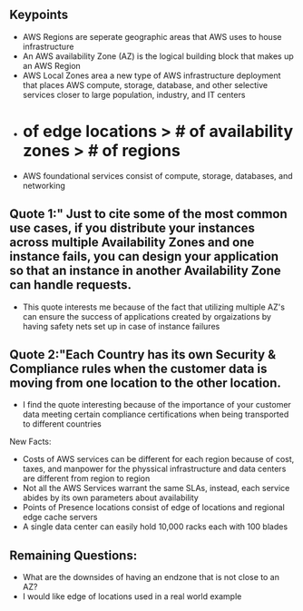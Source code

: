 ## Keypoints
  - AWS Regions are seperate geographic areas that AWS uses to house infrastructure
  - An AWS availability Zone (AZ) is the logical building block that makes up an AWS Region
  - AWS Local Zones area a new type of AWS infrastructure deployment that places AWS compute, storage, database, and other selective services closer to large population, industry, and IT centers
  - # of edge locations > # of availability zones > # of regions
  - AWS foundational services consist of compute, storage, databases, and networking
  
  
## Quote 1:" Just to cite some of the most common use cases, if you distribute your instances across multiple Availability Zones and one instance fails, you can design your application so that an instance in another Availability Zone can handle requests.
  - This quote interests me because of the fact that utilizing multiple AZ's can ensure the success of applications created by orgaizations by having safety nets set up in case of instance failures
  
## Quote 2:"Each Country has its own Security & Compliance rules when the customer data is moving from one location to the other location.
  - I find the quote interesting because of the importance of your customer data meeting certain compliance certifications when being transported to different countries
  
  
New Facts:
  - Costs of AWS services can be different for each region because of cost, taxes, and manpower for the physsical infrastructure and data centers are different from region to region
  - Not all the AWS Services warrant the same SLAs, instead, each service abides by its own parameters about availability
  - Points of Presence locations consist of edge of locations and regional edge cache servers
  - A single data center can easily hold 10,000 racks each with 100 blades 
  
  
## Remaining Questions:
  - What are the downsides of having an endzone that is not close to an AZ?
  - I would like edge of locations used in a real world example
